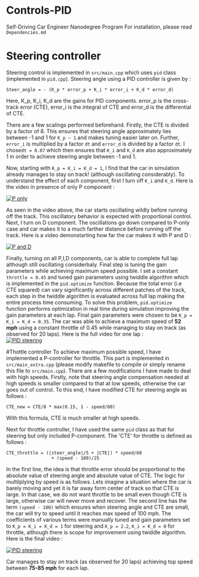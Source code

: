 # Controls-PID
Self-Driving Car Engineer Nanodegree Program
For installation, please read `Dependencies.md`


# Steering controller
Steering control is implemented in `src/main.cpp` which uses `pid` class (implemented in `pid.cpp`). Steering angle using a PID controller is given by :

```
Steer_angle = - (K_p * error_p + K_i * error_i + K_d * error_d)  
```   

Here, K_p, K_i, K_d are the gains for PID components. error_p is the cross-track error (CTE), error_i is the integral of CTE and error_d is the differential of CTE.

There are a few scalings performed beforehand. Firstly, the CTE is divided by a factor of 8. This ensures that steering angle approximately lies between -1 and 1 for `K_p ~ 1` and makes tuning easier later on. Further, `error_i` is multiplied by a factor `dt` and `error_d` is divided by a factor `dt`. I chose`dt = 0.07` which then ensures that `K_i` and `K_d` are also approximately 1 in order to achieve steering angle between -1 and 1.

Now, starting with `K_p = K_i = K_d = 1`, I find that the car in simulation already manages to stay on track! (although oscillating considerably). To understand the effect of each component, first I turn off `K_i` and `K_d`. Here is the video in presence of only P component :

  [![P only](http://img.youtube.com/vi/sfclZrJ0daI/0.jpg)](http://www.youtube.com/watch?v=sfclZrJ0daI)
 
 As seen in the video above, the car starts oscillating wildly before running off the track. This oscillatory behavior is expected with proportional control. Next, I turn on D component. The oscillations go down compared to P-only case and car makes it to  a much farther distance before running off the track. Here is a video demonstarting how far the car makes it with P and D : 
 
 [![P and D](http://img.youtube.com/vi/F6vCwze9AFI/0.jpg)](http://www.youtube.com/watch?v=F6vCwze9AFI)
 
 Finally, turning on all P,I,D components, car is able to complete full lap although still oscillating considerbaly. Final step is tuning the gain parameters while achieving maximum speed possible. I set a constant `throttle = 0.45` and tuned gain parameters using twiddle algorithm which is implemented in the `pid.optimize` function. Because the total error (i.e CTE squared) can vary significantly across different patches of the track, each step in the twiddle algorithm is evaluated across full lap making the entire process time consuming. To solve this problem, `pid.optimize` function performs optimization in real time during simulation improving the gain parameters at each lap. Final gain parameters were chosen to be `K_p = K_i = K_d = 0.35`. The car was able to achieve a maximum speed of **52 mph** using a constant throttle of 0.45 while managing to stay on track (as observed for 20 laps). Here is the full video for one lap :   
  [![PID steering](http://img.youtube.com/vi/SrHDlw_z_qw/0.jpg)](http://www.youtube.com/watch?v=SrHDlw_z_qw)
  
  
#Thottle controller
To achieve maximum possible speed, I have implemented a P-controller for throttle. This part is implemented in `src/main_extra.cpp` (please modify makefile to compile or simply rename this file to `src/main.cpp`). There are a few modifications I have made to deal with high speeds. Firstly, note that steering angle compensation needed at high speeds is smaller compared to that at low speeds, otherwise the car goes out of control. To this end, I have modified CTE for steering angle as follows :

```
CTE_new = CTE/8 * max(0.15, 1 - speed/80) 
```   
With this formula, CTE is much smaller at high speeds. 

Next for throttle controller, I have used the same `pid` class as that for steering but only included P-component. The 'CTE' for throttle is defined as follows :
```
CTE_throttle = (|steer_angle|/5 + |CTE|) * speed/60 
                 + (speed - 100)/25
```   
In the first line, the idea is that throttle error should be proportional to the absolute value of steering angle and absolute value of CTE. The logic for multilplying by speed is as follows. Lets imagine a situation where the car is barely moving and yet it is far away form center of track so that CTE is large. In that case, we do not want throttle to be small even though CTE is large, otherwise car will never move and recover.  The second line has the term `(speed - 100)` which ensures when steering angle and CTE are small, the car will try to speed until it reaches max speed of 100 mph. The coefficients of various terms were manually tuned and gain parameters set to  `K_p = K_i = K_d = 1` for steering and  `K_p = 2.2`,  `K_i = K_d = 0` for throttle, although there is scope for improvement using twiddle algorithm. Here is the final video :    

 [![PID steering](http://img.youtube.com/vi/e2h3u3X-RCc/0.jpg)](http://www.youtube.com/watch?v=e2h3u3X-RCc)
  
  
 Car manages to stay on track (as observed for 20 laps) achieving top speed between **75-85 mph** for each lap.
